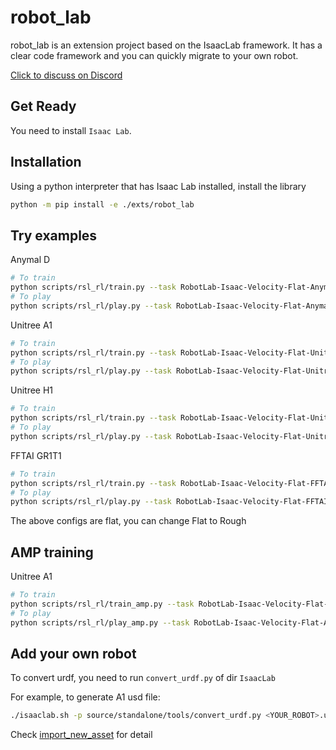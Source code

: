 # robot_lab

robot_lab is an extension project based on the IsaacLab framework. It has a clear code framework and you can quickly migrate to your own robot.

[Click to discuss on Discord](https://discord.gg/vmVjkhVugU)

## Get Ready

You need to install `Isaac Lab`.

## Installation

Using a python interpreter that has Isaac Lab installed, install the library

```bash
python -m pip install -e ./exts/robot_lab
```

## Try examples

Anymal D

```bash
# To train
python scripts/rsl_rl/train.py --task RobotLab-Isaac-Velocity-Flat-Anymal-D-v0 --headless
# To play
python scripts/rsl_rl/play.py --task RobotLab-Isaac-Velocity-Flat-Anymal-D-Play-v0
```

Unitree A1

```bash
# To train
python scripts/rsl_rl/train.py --task RobotLab-Isaac-Velocity-Flat-Unitree-A1-v0 --headless
# To play
python scripts/rsl_rl/play.py --task RobotLab-Isaac-Velocity-Flat-Unitree-A1-Play-v0
```

Unitree H1

```bash
# To train
python scripts/rsl_rl/train.py --task RobotLab-Isaac-Velocity-Flat-Unitree-H1-v0 --headless
# To play
python scripts/rsl_rl/play.py --task RobotLab-Isaac-Velocity-Flat-Unitree-H1-Play-v0
```

FFTAI GR1T1

```bash
# To train
python scripts/rsl_rl/train.py --task RobotLab-Isaac-Velocity-Flat-FFTAI-GR1T1-v0 --headless
# To play
python scripts/rsl_rl/play.py --task RobotLab-Isaac-Velocity-Flat-FFTAI-GR1T1-Play-v0
```

The above configs are flat, you can change Flat to Rough

## AMP training

Unitree A1

```bash
# To train
python scripts/rsl_rl/train_amp.py --task RobotLab-Isaac-Velocity-Flat-Amp-Unitree-A1-v0 --headless
# To play
python scripts/rsl_rl/play_amp.py --task RobotLab-Isaac-Velocity-Flat-Amp-Unitree-A1-v0
```

## Add your own robot

To convert urdf, you need to run `convert_urdf.py` of dir `IsaacLab`

For example, to generate A1 usd file:

```bash
./isaaclab.sh -p source/standalone/tools/convert_urdf.py <YOUR_ROBOT>.urdf source/extensions/omni.isaac.lab_assets/data/Robots/<YOUR_ROBOT>/<YOUR_ROBOT>.usd --merge-join
```

Check [import_new_asset](https://docs.robotsfan.com/isaaclab/source/how-to/import_new_asset.html) for detail
